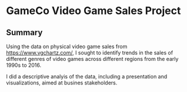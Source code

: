 # GameCo Video Game Sales Project

## Summary

Using the data on physical video game sales from https://www.vgchartz.com/, I sought to identify trends in the sales of different genres of video games across different regions from the early 1990s to 2016.

I did a descriptive analyis of the data, including a presentation and visualizations, aimed at busines stakeholders.
